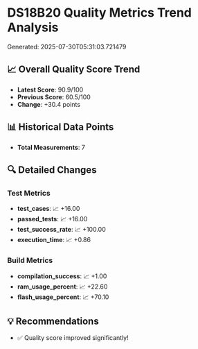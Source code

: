 
# DS18B20 Quality Metrics Trend Analysis
Generated: 2025-07-30T05:31:03.721479

## 📈 Overall Quality Score Trend
- **Latest Score**: 90.9/100
- **Previous Score**: 60.5/100
- **Change**: +30.4 points

## 📊 Historical Data Points
- **Total Measurements**: 7

## 🔍 Detailed Changes

### Test Metrics
- **test_cases**: 📈 +16.00
- **passed_tests**: 📈 +16.00
- **test_success_rate**: 📈 +100.00
- **execution_time**: 📈 +0.86

### Build Metrics
- **compilation_success**: 📈 +1.00
- **ram_usage_percent**: 📈 +22.60
- **flash_usage_percent**: 📈 +70.10

## 💡 Recommendations
- ✅ Quality score improved significantly!
